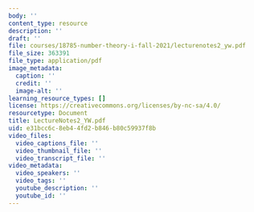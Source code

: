 ```yaml
---
body: ''
content_type: resource
description: ''
draft: ''
file: courses/18785-number-theory-i-fall-2021/lecturenotes2_yw.pdf
file_size: 363391
file_type: application/pdf
image_metadata:
  caption: ''
  credit: ''
  image-alt: ''
learning_resource_types: []
license: https://creativecommons.org/licenses/by-nc-sa/4.0/
resourcetype: Document
title: LectureNotes2_YW.pdf
uid: e31bcc6c-8eb4-4fd2-b846-b80c59937f8b
video_files:
  video_captions_file: ''
  video_thumbnail_file: ''
  video_transcript_file: ''
video_metadata:
  video_speakers: ''
  video_tags: ''
  youtube_description: ''
  youtube_id: ''
---
```

